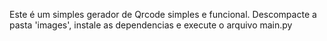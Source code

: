 Este é um simples gerador de Qrcode simples e funcional.
Descompacte a pasta 'images', instale as dependencias e execute o arquivo main.py

